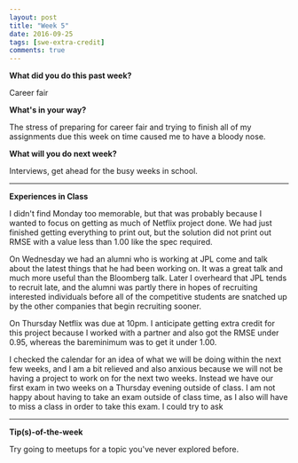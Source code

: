 ```yaml
---
layout: post
title: "Week 5"
date: 2016-09-25
tags: [swe-extra-credit]
comments: true
---
```


**What did you do this past week?**

Career fair

**What's in your way?**

The stress of preparing for career fair and trying to finish all of my assignments due this week on time caused me to have a bloody nose.

**What will you do next week?**

Interviews, get ahead for the busy weeks in school.

---
**Experiences in Class**

I didn't find Monday too memorable, but that was probably because I wanted to focus on getting as much of Netflix project done. We had just finished getting everything to print out, but the solution did not print out RMSE with a value less than 1.00 like the spec required.

On Wednesday we had an alumni who is working at JPL come and talk about the latest things that he had been working on. It was a great talk and much more useful than the Bloomberg talk. Later I overheard that JPL tends to recruit late, and the alumni was partly there in hopes of recruiting interested individuals before all of the competitive students are snatched up by the other companies that begin recruiting sooner.

On Thursday Netflix was due at 10pm. I anticipate getting extra credit for this project because I worked with a partner and also got the RMSE under 0.95, whereas the bareminimum was to get it under 1.00.

I checked the calendar for an idea of what we will be doing within the next few weeks, and I am a bit relieved and also anxious because we will not be having a project to work on for the next two weeks. Instead we have our first exam in two weeks on a Thursday evening outside of class. I am not happy about having to take an exam outside of class time, as I also will have to miss a class in order to take this exam. I could try to ask 

---
**Tip(s)-of-the-week**

Try going to meetups for a topic you've never explored before.